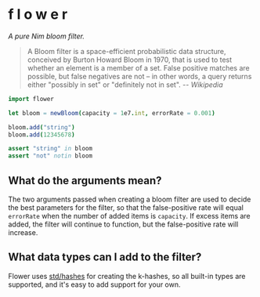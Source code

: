 # f l o w e r

*A pure Nim bloom filter.*

> A Bloom filter is a space-efficient probabilistic data structure, conceived by Burton Howard Bloom in 1970, that is used to test whether an element is a member of a set. False positive matches are possible, but false negatives are not – in other words, a query returns either "possibly in set" or "definitely not in set".  *-- Wikipedia*

```Nim
import flower

let bloom = newBloom(capacity = 1e7.int, errorRate = 0.001)

bloom.add("string")
bloom.add(12345678)

assert "string" in bloom
assert "not" notin bloom
```

## What do the arguments mean?
The two arguments passed when creating a bloom filter are used to decide the best parameters for the filter, so that the false-positive rate will equal `errorRate` when the number of added items is `capacity`. If excess items are added, the filter will continue to function, but the false-positive rate will increase.

## What data types can I add to the filter?
Flower uses [std/hashes](https://nim-lang.org/docs/hashes.html) for creating the k-hashes, so all built-in types are supported, and it's easy to add support for your own.
